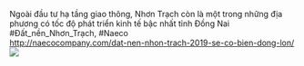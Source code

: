 Ngoài đầu tư hạ tầng giao thông, Nhơn Trạch còn là một trong những địa phương có tốc độ phát triển kinh tế bậc nhất tỉnh Đồng Nai <br>
#Đất_nền_Nhơn_Trạch, #Naeco <br>
http://naecocompany.com/dat-nen-nhon-trach-2019-se-co-bien-dong-lon/ <br>
<img src="https://i.imgur.com/JKc7Sxu.jpg">
